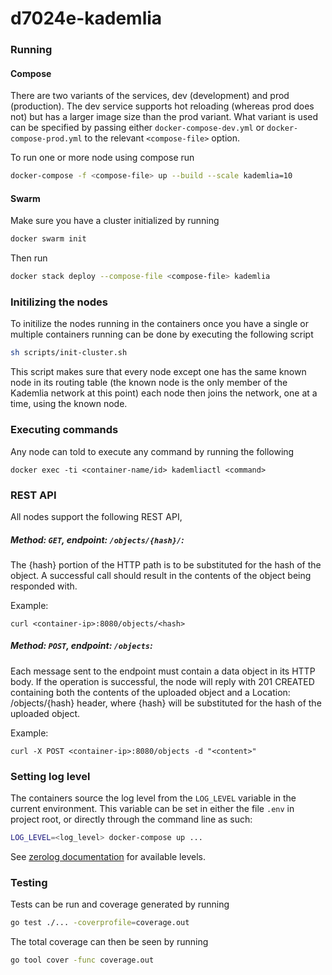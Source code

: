 # d7024e-kademlia

### Running

#### Compose

There are two variants of the services, dev (development) and prod (production).
The dev service supports hot reloading (whereas prod does not) but has a larger
image size than the prod variant.
What variant is used can be specified by passing either
`docker-compose-dev.yml` or `docker-compose-prod.yml` to the relevant
`<compose-file>` option.

To run one or more node using compose run

```bash
docker-compose -f <compose-file> up --build --scale kademlia=10
```

#### Swarm

Make sure you have a cluster initialized by running

```bash
docker swarm init
```

Then run

```bash
docker stack deploy --compose-file <compose-file> kademlia
```

### Initilizing the nodes

To initilize the nodes running in the containers once you have a single or
multiple containers running can be done by executing the following script

```bash
sh scripts/init-cluster.sh
```

This script makes sure that every node except one has the same known node in
its routing table (the known node is the only member of the Kademlia network at
this point) each node then joins the network, one at a time, using the known
node.

### Executing commands

Any node can told to execute any command by running the following

```
docker exec -ti <container-name/id> kademliactl <command>
```

### REST API

All nodes support the following REST API,

##### Method: `GET`, endpoint: `/objects/{hash}/`:

The {hash} portion of the HTTP path is to be substituted for the hash of the object. A successful call should result in the contents of the object being responded with.

Example:

```
curl <container-ip>:8080/objects/<hash>
```

##### Method: `POST`, endpoint: `/objects`:

Each message sent to the endpoint must contain a data object in its HTTP body. If the operation is successful, the node will reply with 201 CREATED containing both the contents of the uploaded object and a Location: /objects/{hash} header, where {hash} will be substituted for the hash of the uploaded object.

Example:

```
curl -X POST <container-ip>:8080/objects -d "<content>"
```

### Setting log level

The containers source the log level from the `LOG_LEVEL` variable in the
current environment. This variable can be set in either the file `.env` in
project root, or directly through the command line as such:

```bash
LOG_LEVEL=<log_level> docker-compose up ...
```

See [zerolog documentation](https://github.com/rs/zerolog#leveled-logging) for
available levels.

### Testing

Tests can be run and coverage generated by running

```bash
go test ./... -coverprofile=coverage.out
```

The total coverage can then be seen by running

```bash
go tool cover -func coverage.out
```
